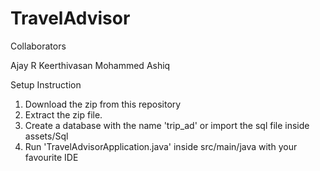# TravelAdvisor


Collaborators

Ajay R
Keerthivasan 
Mohammed Ashiq


Setup Instruction

1. Download the zip from this repository
2. Extract the zip file.
3. Create a database with the name 'trip_ad' or import the sql file inside assets/Sql
4. Run 'TravelAdvisorApplication.java' inside src/main/java with your favourite IDE
